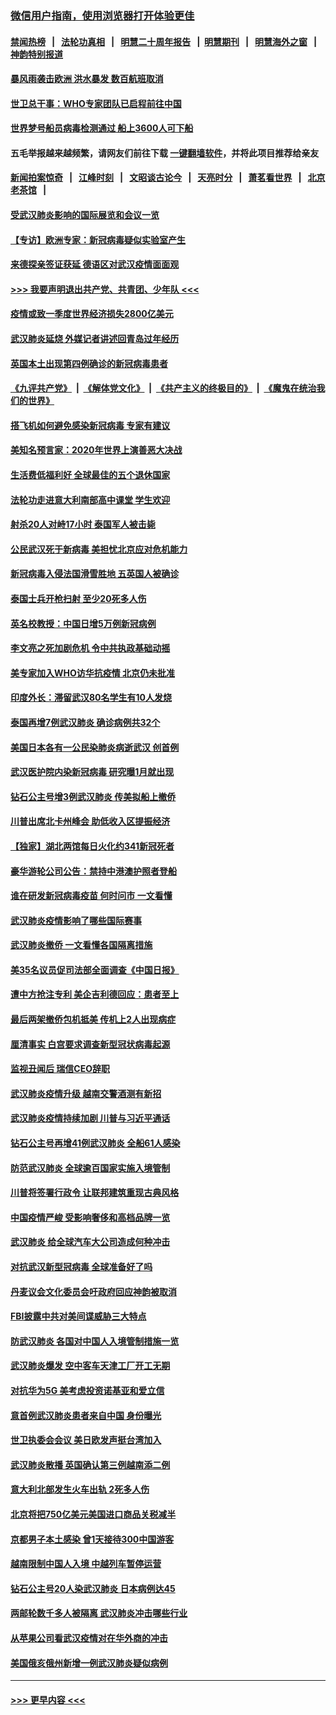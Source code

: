 ### [微信用户指南，使用浏览器打开体验更佳](https://github.com/gfw-breaker/banned-news1/blob/master/indexes/wechat-guide.md?t=0)
#### [禁闻热榜](热点新闻.md?t=0)  &nbsp;&nbsp;|&nbsp;&nbsp; [法轮功真相](https://github.com/gfw-breaker/truth/blob/master/README.md?t=0) &nbsp;&nbsp;|&nbsp;&nbsp; [明慧二十周年报告](https://github.com/gfw-breaker/mh-reports/blob/master/README.md?t=0) &nbsp;&nbsp;|&nbsp;&nbsp;[明慧期刊](https://github.com/gfw-breaker/mh-qikan) &nbsp;&nbsp;|&nbsp;&nbsp; [明慧海外之窗](https://github.com/gfw-breaker/mh-news/blob/master/README.md?t=0) &nbsp;&nbsp;|&nbsp;&nbsp; [神韵特别报道](https://github.com/gfw-breaker/mh-news/blob/master/shenyun.md?t=0)
#### [暴风雨袭击欧洲 洪水暴发 数百航班取消](../pages/nsc418/n11856453.md?t=02100944) 
#### [世卫总干事：WHO专家团队已启程前往中国](../pages/nsc418/n11856612.md?t=02100944) 
#### [世界梦号船员病毒检测通过 船上3600人可下船](../pages/nsc418/n11856520.md?t=02100944) 
#### 五毛举报越来越频繁，请网友们前往下载 [一键翻墙软件](https://github.com/gfw-breaker/ssr-accounts)，并将此项目推荐给亲友
#### [新闻拍案惊奇](https://github.com/gfw-breaker/banned-news1/blob/master/pages/link4.md) &nbsp;&nbsp;|&nbsp;&nbsp; [江峰时刻](https://github.com/gfw-breaker/banned-news1/blob/master/pages/link4.md) &nbsp;&nbsp;|&nbsp;&nbsp; [文昭谈古论今](https://github.com/gfw-breaker/banned-news1/blob/master/pages/link4.md) &nbsp;&nbsp;|&nbsp;&nbsp; [天亮时分](https://github.com/gfw-breaker/banned-news1/blob/master/pages/link4.md) &nbsp;&nbsp;|&nbsp;&nbsp; [萧茗看世界](https://github.com/gfw-breaker/banned-news1/blob/master/pages/link4.md) &nbsp;&nbsp;|&nbsp;&nbsp; [北京老茶馆](https://github.com/gfw-breaker/banned-news1/blob/master/pages/link4.md) &nbsp;&nbsp;|&nbsp;&nbsp; 
#### [受武汉肺炎影响的国际展览和会议一览](../pages/nsc418/n11856420.md?t=02100944) 
#### [【专访】欧洲专家：新冠病毒疑似实验室产生](../pages/nsc418/n11856378.md?t=02100944) 
#### [来德探亲签证获延 德语区对武汉疫情面面观](../pages/nsc418/n11856283.md?t=02100944) 
#### [>>> 我要声明退出共产党、共青团、少年队 <<<](https://github.com/begood0513/goodnews/blob/master/quit/letter.md) 
#### [疫情或致一季度世界经济损失2800亿美元](../pages/nsc418/n11855639.md?t=02100944) 
#### [武汉肺炎延烧 外媒记者讲述回青岛过年经历](../pages/nsc418/n11856159.md?t=02100944) 
#### [英国本土出现第四例确诊的新冠病毒患者](../pages/nsc418/n11855930.md?t=02100944) 
#### [《九评共产党》](https://github.com/begood0513/9ping.md/blob/master/README.md) &nbsp;|&nbsp; [《解体党文化》](../../../../jtdwh.md/blob/master/README.md)  &nbsp;|&nbsp; [《共产主义的终极目的》](../../../../gczydzjmd.md/blob/master/README.md) &nbsp;|&nbsp; [《魔鬼在统治我们的世界》](../../../../mgztzwmdsj.md/blob/master/README.md) 
#### [搭飞机如何避免感染新冠病毒 专家有建议](../pages/nsc418/n11853427.md?t=02100944) 
#### [美知名预言家：2020年世界上演善恶大决战](../pages/nsc418/n11855418.md?t=02100944) 
#### [生活费低福利好 全球最佳的五个退休国家](../pages/nsc418/n11848347.md?t=02100944) 
#### [法轮功走进意大利南部高中课堂 学生欢迎](../pages/nsc418/n11853859.md?t=02100944) 
#### [射杀20人对峙17小时 泰国军人被击毙](../pages/nsc418/n11854869.md?t=02100944) 
#### [公民武汉死于新病毒 美担忧北京应对危机能力](../pages/nsc418/n11854331.md?t=02100944) 
#### [新冠病毒入侵法国滑雪胜地 五英国人被确诊](../pages/nsc418/n11854307.md?t=02100944) 
#### [泰国士兵开枪扫射 至少20死多人伤](../pages/nsc418/n11854276.md?t=02100944) 
#### [英名校教授：中国日增5万例新冠病例](../pages/nsc418/n11854174.md?t=02100944) 
#### [李文亮之死加剧危机 令中共执政基础动摇](../pages/nsc418/n11854003.md?t=02100944) 
#### [美专家加入WHO访华抗疫情 北京仍未批准](../pages/nsc418/n11854043.md?t=02100944) 
#### [印度外长：滞留武汉80名学生有10人发烧](../pages/nsc418/n11853821.md?t=02100944) 
#### [泰国再增7例武汉肺炎 确诊病例共32个](../pages/nsc418/n11853808.md?t=02100944) 
#### [美国日本各有一公民染肺炎病逝武汉 创首例](../pages/nsc418/n11853509.md?t=02100944) 
#### [武汉医护院内染新冠病毒 研究曝1月就出现](../pages/nsc418/n11852928.md?t=02100944) 
#### [钻石公主号增3例武汉肺炎 传美拟船上撤侨](../pages/nsc418/n11853240.md?t=02100944) 
#### [川普出席北卡州峰会 助低收入区提振经济](../pages/nsc418/n11853232.md?t=02100944) 
#### [【独家】湖北两馆每日火化约341新冠死者](../pages/nsc418/n11845444.md?t=02100944) 
#### [豪华游轮公司公告：禁持中港澳护照者登船](../pages/nsc418/n11852761.md?t=02100944) 
#### [谁在研发新冠病毒疫苗 何时问市 一文看懂](../pages/nsc418/n11852840.md?t=02100944) 
#### [武汉肺炎疫情影响了哪些国际赛事](../pages/nsc418/n11852441.md?t=02100944) 
#### [武汉肺炎撤侨 一文看懂各国隔离措施](../pages/nsc418/n11844216.md?t=02100944) 
#### [美35名议员促司法部全面调查《中国日报》](../pages/nsc418/n11852435.md?t=02100944) 
#### [遭中方抢注专利 美企吉利德回应：患者至上](../pages/nsc418/n11852037.md?t=02100944) 
#### [最后两架撤侨包机抵美 传机上2人出现病症](../pages/nsc418/n11852173.md?t=02100944) 
#### [厘清事实 白宫要求调查新型冠状病毒起源](../pages/nsc418/n11852106.md?t=02100944) 
#### [监视丑闻后 瑞信CEO辞职](../pages/nsc418/n11852127.md?t=02100944) 
#### [武汉肺炎疫情升级 越南交警酒测有新招](../pages/nsc418/n11851632.md?t=02100944) 
#### [武汉肺炎疫情持续加剧 川普与习近平通话](../pages/nsc418/n11851613.md?t=02100944) 
#### [钻石公主号再增41例武汉肺炎 全船61人感染](../pages/nsc418/n11850401.md?t=02100944) 
#### [防范武汉肺炎 全球逾百国家实施入境管制](../pages/nsc418/n11850557.md?t=02100944) 
#### [川普将签署行政令 让联邦建筑重现古典风格](../pages/nsc418/n11850654.md?t=02100944) 
#### [中国疫情严峻 受影响奢侈和高档品牌一览](../pages/nsc418/n11850319.md?t=02100944) 
#### [武汉肺炎 给全球汽车大公司造成何种冲击](../pages/nsc418/n11850056.md?t=02100944) 
#### [对抗武汉新型冠病毒 全球准备好了吗](../pages/nsc418/n11850142.md?t=02100944) 
#### [丹麦议会文化委员会吁政府回应神韵被取消](../pages/nsc418/n11849312.md?t=02100944) 
#### [FBI披露中共对美间谍威胁三大特点](../pages/nsc418/n11849700.md?t=02100944) 
#### [防武汉肺炎 各国对中国人入境管制措施一览](../pages/nsc418/n11838726.md?t=02100944) 
#### [武汉肺炎爆发 空中客车天津工厂开工无期](../pages/nsc418/n11849634.md?t=02100944) 
#### [对抗华为5G 美考虑投资诺基亚和爱立信](../pages/nsc418/n11849510.md?t=02100944) 
#### [意首例武汉肺炎患者来自中国 身份曝光](../pages/nsc418/n11849454.md?t=02100944) 
#### [世卫执委会会议 美日欧发声挺台湾加入](../pages/nsc418/n11849433.md?t=02100944) 
#### [武汉肺炎散播 英国确认第三例越南添二例](../pages/nsc418/n11849439.md?t=02100944) 
#### [意大利北部发生火车出轨 2死多人伤](../pages/nsc418/n11848999.md?t=02100944) 
#### [北京将把750亿美元美国进口商品关税减半](../pages/nsc418/n11848896.md?t=02100944) 
#### [京都男子本土感染 曾1天接待300中国游客](../pages/nsc418/n11848641.md?t=02100944) 
#### [越南限制中国人入境 中越列车暂停运营](../pages/nsc418/n11847844.md?t=02100944) 
#### [钻石公主号20人染武汉肺炎 日本病例达45](../pages/nsc418/n11847823.md?t=02100944) 
#### [两邮轮数千多人被隔离 武汉肺炎冲击哪些行业](../pages/nsc418/n11847456.md?t=02100944) 
#### [从苹果公司看武汉疫情对在华外商的冲击](../pages/nsc418/n11847586.md?t=02100944) 
#### [美国俄亥俄州新增一例武汉肺炎疑似病例](../pages/nsc418/n11847714.md?t=02100944) 

----
#### [ >>> 更早内容 <<< ](../indexes/nsc418-earlier.md)
